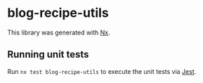 # blog-recipe-utils

This library was generated with [Nx](https://nx.dev).

## Running unit tests

Run `nx test blog-recipe-utils` to execute the unit tests via [Jest](https://jestjs.io).
